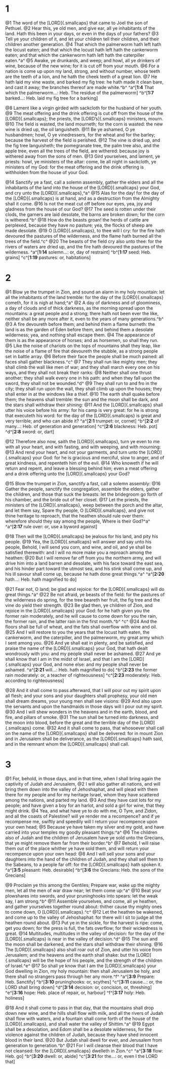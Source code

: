 # 1 
@1 The word of the [LORD]{.smallcaps} that came to Joel the son of Pethuel. 
@2 Hear this, ye old men, and give ear, all ye inhabitants of the land. Hath this been in your days, or even in the days of your fathers? 
@3 Tell ye your children of it, and let your children tell their children, and their children another generation. 
@4 That which the palmerworm hath left hath the locust eaten; and that which the locust hath left hath the cankerworm eaten; and that which the cankerworm hath left hath the caterpiller eaten.^a^ 
@5 Awake, ye drunkards, and weep; and howl, all ye drinkers of wine, because of the new wine; for it is cut off from your mouth. 
@6 For a nation is come up upon my land, strong, and without number, whose teeth are the teeth of a lion, and he hath the cheek teeth of a great lion. 
@7 He hath laid my vine waste, and barked my fig tree: he hath made it clean bare, and cast it away; the branches thereof are made white.^b^ 
^a^[**1:4** That which the palmerworm…: Heb. The residue of the palmerworm] ^b^[**1:7** barked…: Heb. laid my fig tree for a barking]

@8 Lament like a virgin girded with sackcloth for the husband of her youth. 
@9 The meat offering and the drink offering is cut off from the house of the [LORD]{.smallcaps}; the priests, the [LORD’s]{.smallcaps} ministers, mourn. 
@10 The field is wasted, the land mourneth; for the corn is wasted: the new wine is dried up, the oil languisheth. 
@11 Be ye ashamed, O ye husbandmen; howl, O ye vinedressers, for the wheat and for the barley; because the harvest of the field is perished. 
@12 The vine is dried up, and the fig tree languisheth; the pomegranate tree, the palm tree also, and the apple tree, even all the trees of the field, are withered: because joy is withered away from the sons of men. 
@13 Gird yourselves, and lament, ye priests: howl, ye ministers of the altar: come, lie all night in sackcloth, ye ministers of my God: for the meat offering and the drink offering is withholden from the house of your God. 

@14 Sanctify ye a fast, call a solemn assembly, gather the elders and all the inhabitants of the land into the house of the [LORD]{.smallcaps} your God, and cry unto the [LORD]{.smallcaps},^a^ 
@15 Alas for the day! for the day of the [LORD]{.smallcaps} is at hand, and as a destruction from the Almighty shall it come. 
@16 Is not the meat cut off before our eyes, yea, joy and gladness from the house of our God? 
@17 The seed is rotten under their clods, the garners are laid desolate, the barns are broken down; for the corn is withered.^b^ 
@18 How do the beasts groan! the herds of cattle are perplexed, because they have no pasture; yea, the flocks of sheep are made desolate. 
@19 O [LORD]{.smallcaps}, to thee will I cry: for the fire hath devoured the pastures of the wilderness, and the flame hath burned all the trees of the field.^c^ 
@20 The beasts of the field cry also unto thee: for the rivers of waters are dried up, and the fire hath devoured the pastures of the wilderness.
^a^[**1:14** solemn…: or, day of restraint] ^b^[**1:17** seed: Heb. grains] ^c^[**1:19** pastures: or, habitations] 

# 2 
@1 Blow ye the trumpet in Zion, and sound an alarm in my holy mountain: let all the inhabitants of the land tremble: for the day of the [LORD]{.smallcaps} cometh, for it is nigh at hand;^a^ 
@2 A day of darkness and of gloominess, a day of clouds and of thick darkness, as the morning spread upon the mountains: a great people and a strong; there hath not been ever the like, neither shall be any more after it, even to the years of many generations.^b^ 
@3 A fire devoureth before them; and behind them a flame burneth: the land is as the garden of Eden before them, and behind them a desolate wilderness; yea, and nothing shall escape them. 
@4 The appearance of them is as the appearance of horses; and as horsemen, so shall they run. 
@5 Like the noise of chariots on the tops of mountains shall they leap, like the noise of a flame of fire that devoureth the stubble, as a strong people set in battle array. 
@6 Before their face the people shall be much pained: all faces shall gather blackness.^c^ 
@7 They shall run like mighty men; they shall climb the wall like men of war; and they shall march every one on his ways, and they shall not break their ranks: 
@8 Neither shall one thrust another; they shall walk every one in his path: and when they fall upon the sword, they shall not be wounded.^d^ 
@9 They shall run to and fro in the city; they shall run upon the wall, they shall climb up upon the houses; they shall enter in at the windows like a thief. 
@10 The earth shall quake before them; the heavens shall tremble: the sun and the moon shall be dark, and the stars shall withdraw their shining: 
@11 And the [LORD]{.smallcaps} shall utter his voice before his army: for his camp is very great: for he is strong that executeth his word: for the day of the [LORD]{.smallcaps} is great and very terrible; and who can abide it? 
^a^[**2:1** trumpet: or, cornet] ^b^[**2:2** of many…: Heb. of generation and generation] ^c^[**2:6** blackness: Heb. pot] ^d^[**2:8** sword: or, dart]

@12 Therefore also now, saith the [LORD]{.smallcaps}, turn ye even to me with all your heart, and with fasting, and with weeping, and with mourning: 
@13 And rend your heart, and not your garments, and turn unto the [LORD]{.smallcaps} your God: for he is gracious and merciful, slow to anger, and of great kindness, and repenteth him of the evil. 
@14 Who knoweth if he will return and repent, and leave a blessing behind him; even a meat offering and a drink offering unto the [LORD]{.smallcaps} your God? 

@15 Blow the trumpet in Zion, sanctify a fast, call a solemn assembly: 
@16 Gather the people, sanctify the congregation, assemble the elders, gather the children, and those that suck the breasts: let the bridegroom go forth of his chamber, and the bride out of her closet. 
@17 Let the priests, the ministers of the [LORD]{.smallcaps}, weep between the porch and the altar, and let them say, Spare thy people, O [LORD]{.smallcaps}, and give not thine heritage to reproach, that the heathen should rule over them: wherefore should they say among the people, Where is their God?^a^ 
^a^[**2:17** rule over: or, use a byword against]

@18 Then will the [LORD]{.smallcaps} be jealous for his land, and pity his people. 
@19 Yea, the [LORD]{.smallcaps} will answer and say unto his people, Behold, I will send you corn, and wine, and oil, and ye shall be satisfied therewith: and I will no more make you a reproach among the heathen: 
@20 But I will remove far off from you the northern army, and will drive him into a land barren and desolate, with his face toward the east sea, and his hinder part toward the utmost sea, and his stink shall come up, and his ill savour shall come up, because he hath done great things.^a^ 
^a^[**2:20** hath…: Heb. hath magnified to do]

@21 Fear not, O land; be glad and rejoice: for the [LORD]{.smallcaps} will do great things.^a^ 
@22 Be not afraid, ye beasts of the field: for the pastures of the wilderness do spring, for the tree beareth her fruit, the fig tree and the vine do yield their strength. 
@23 Be glad then, ye children of Zion, and rejoice in the [LORD]{.smallcaps} your God: for he hath given you the former rain moderately, and he will cause to come down for you the rain, the former rain, and the latter rain in the first month.^b^ ^c^ 
@24 And the floors shall be full of wheat, and the fats shall overflow with wine and oil. 
@25 And I will restore to you the years that the locust hath eaten, the cankerworm, and the caterpiller, and the palmerworm, my great army which I sent among you. 
@26 And ye shall eat in plenty, and be satisfied, and praise the name of the [LORD]{.smallcaps} your God, that hath dealt wondrously with you: and my people shall never be ashamed. 
@27 And ye shall know that I am in the midst of Israel, and that I am the [LORD]{.smallcaps} your God, and none else: and my people shall never be ashamed. 
^a^[**2:21** will…: Heb. hath magnified to do] ^b^[**2:23** the former rain moderately: or, a teacher of righteousness] ^c^[**2:23** moderately: Heb. according to righteousness]

@28 And it shall come to pass afterward, that I will pour out my spirit upon all flesh; and your sons and your daughters shall prophesy, your old men shall dream dreams, your young men shall see visions: 
@29 And also upon the servants and upon the handmaids in those days will I pour out my spirit. 
@30 And I will shew wonders in the heavens and in the earth, blood, and fire, and pillars of smoke. 
@31 The sun shall be turned into darkness, and the moon into blood, before the great and the terrible day of the [LORD]{.smallcaps} come. 
@32 And it shall come to pass, that whosoever shall call on the name of the [LORD]{.smallcaps} shall be delivered: for in mount Zion and in Jerusalem shall be deliverance, as the [LORD]{.smallcaps} hath said, and in the remnant whom the [LORD]{.smallcaps} shall call. 

# 3 
@1 For, behold, in those days, and in that time, when I shall bring again the captivity of Judah and Jerusalem, 
@2 I will also gather all nations, and will bring them down into the valley of Jehoshaphat, and will plead with them there for my people and for my heritage Israel, whom they have scattered among the nations, and parted my land. 
@3 And they have cast lots for my people; and have given a boy for an harlot, and sold a girl for wine, that they might drink. 
@4 Yea, and what have ye to do with me, O Tyre, and Zidon, and all the coasts of Palestine? will ye render me a recompence? and if ye recompense me, swiftly and speedily will I return your recompence upon your own head; 
@5 Because ye have taken my silver and my gold, and have carried into your temples my goodly pleasant things:^a^ 
@6 The children also of Judah and the children of Jerusalem have ye sold unto the Grecians, that ye might remove them far from their border.^b^ 
@7 Behold, I will raise them out of the place whither ye have sold them, and will return your recompence upon your own head: 
@8 And I will sell your sons and your daughters into the hand of the children of Judah, and they shall sell them to the Sabeans, to a people far off: for the [LORD]{.smallcaps} hath spoken it. 
^a^[**3:5** pleasant: Heb. desirable] ^b^[**3:6** the Grecians: Heb. the sons of the Grecians]

@9 Proclaim ye this among the Gentiles; Prepare war, wake up the mighty men, let all the men of war draw near; let them come up:^a^ 
@10 Beat your plowshares into swords, and your pruninghooks into spears: let the weak say, I am strong.^b^ 
@11 Assemble yourselves, and come, all ye heathen, and gather yourselves together round about: thither cause thy mighty ones to come down, O [LORD]{.smallcaps}.^c^ 
@12 Let the heathen be wakened, and come up to the valley of Jehoshaphat: for there will I sit to judge all the heathen round about. 
@13 Put ye in the sickle, for the harvest is ripe: come, get you down; for the press is full, the fats overflow; for their wickedness is great. 
@14 Multitudes, multitudes in the valley of decision: for the day of the [LORD]{.smallcaps} is near in the valley of decision.^d^ 
@15 The sun and the moon shall be darkened, and the stars shall withdraw their shining. 
@16 The [LORD]{.smallcaps} also shall roar out of Zion, and utter his voice from Jerusalem; and the heavens and the earth shall shake: but the [LORD]{.smallcaps} will be the hope of his people, and the strength of the children of Israel.^e^ 
@17 So shall ye know that I am the [LORD]{.smallcaps} your God dwelling in Zion, my holy mountain: then shall Jerusalem be holy, and there shall no strangers pass through her any more.^f^ 
^a^[**3:9** Prepare: Heb. Sanctify] ^b^[**3:10** pruninghooks: or, scythes] ^c^[**3:11** cause…: or, the LORD shall bring down] ^d^[**3:14** decision: or, concision, or, threshing] ^e^[**3:16** hope: Heb. place of repair, or, harbour] ^f^[**3:17** holy: Heb. holiness]

@18 And it shall come to pass in that day, that the mountains shall drop down new wine, and the hills shall flow with milk, and all the rivers of Judah shall flow with waters, and a fountain shall come forth of the house of the [LORD]{.smallcaps}, and shall water the valley of Shittim.^a^ 
@19 Egypt shall be a desolation, and Edom shall be a desolate wilderness, for the violence against the children of Judah, because they have shed innocent blood in their land. 
@20 But Judah shall dwell for ever, and Jerusalem from generation to generation.^b^ 
@21 For I will cleanse their blood that I have not cleansed: for the [LORD]{.smallcaps} dwelleth in Zion.^c^ 
^a^[**3:18** flow: Heb. go] ^b^[**3:20** dwell: or, abide] ^c^[**3:21** for the…: or, even I the LORD that]